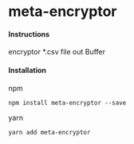 # meta-encryptor

#### Instructions

encryptor \*.csv file out Buffer

#### Installation

npm

```base
npm install meta-encryptor --save
```

yarn

```base
yarn add meta-encryptor
```
